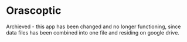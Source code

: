 # Orascoptic
Archieved - this app has been changed and no longer functioning, since data files has been combined into one file and residing on google drive. 
